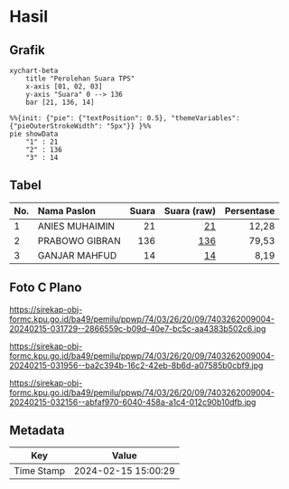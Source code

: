 # Hasil

## Grafik

```mermaid
xychart-beta
    title "Perolehan Suara TPS"
    x-axis [01, 02, 03]
    y-axis "Suara" 0 --> 136
    bar [21, 136, 14]
```

```mermaid
%%{init: {"pie": {"textPosition": 0.5}, "themeVariables": {"pieOuterStrokeWidth": "5px"}} }%%
pie showData
    "1" : 21
    "2" : 136
    "3" : 14
```

## Tabel

| No. | Nama Paslon    | Suara | Suara (raw) | Persentase |
|:--- |:-------------- | -----:| -----------:| ----------:|
| 1   | ANIES MUHAIMIN | 21    | [21][p-1]   | 12,28      |
| 2   | PRABOWO GIBRAN | 136   | [136][p-2]  | 79,53      |
| 3   | GANJAR MAHFUD  | 14    | [14][p-3]   | 8,19       |


[p-1]: https://github.com/gigit-pemilu/pemilu-2024-74-sulawesi-tenggara/blob/main/pilpres/hitung-suara/sub/74-sulawesi-tenggara/sub/03-muna/sub/26-bone/sub/2009-oelongko/sub/004-tps/sub/paslon-1.txt
[p-2]: https://github.com/gigit-pemilu/pemilu-2024-74-sulawesi-tenggara/blob/main/pilpres/hitung-suara/sub/74-sulawesi-tenggara/sub/03-muna/sub/26-bone/sub/2009-oelongko/sub/004-tps/sub/paslon-2.txt
[p-3]: https://github.com/gigit-pemilu/pemilu-2024-74-sulawesi-tenggara/blob/main/pilpres/hitung-suara/sub/74-sulawesi-tenggara/sub/03-muna/sub/26-bone/sub/2009-oelongko/sub/004-tps/sub/paslon-3.txt

## Foto C Plano

https://sirekap-obj-formc.kpu.go.id/ba49/pemilu/ppwp/74/03/26/20/09/7403262009004-20240215-031729--2866559c-b09d-40e7-bc5c-aa4383b502c6.jpg

https://sirekap-obj-formc.kpu.go.id/ba49/pemilu/ppwp/74/03/26/20/09/7403262009004-20240215-031956--ba2c394b-16c2-42eb-8b6d-a07585b0cbf9.jpg

https://sirekap-obj-formc.kpu.go.id/ba49/pemilu/ppwp/74/03/26/20/09/7403262009004-20240215-032156--abfaf970-6040-458a-a1c4-012c90b10dfb.jpg


## Metadata

| Key        | Value               |
| ---------- | ------------------- |
| Time Stamp | 2024-02-15 15:00:29 |



